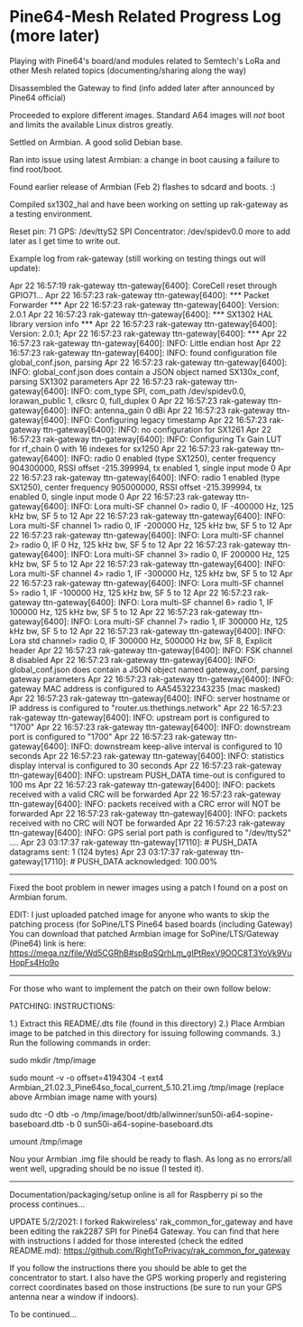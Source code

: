 # Pine64-Mesh Related Progress Log (more later)
Playing with Pine64's board/and modules related to Semtech's LoRa and other Mesh related topics (documenting/sharing along the way)

Disassembled the Gateway to find (info added later after announced by Pine64 official)

Proceeded to explore different  images. Standard A64 images will *not* boot and limits the available Linux distros greatly.

Settled on Armbian. A good solid Debian base.

Ran into issue using latest Armbian: a change in boot causing a failure to find root/boot.

Found earlier release of Armbian (Feb 2) flashes to sdcard and boots. :)

Compiled sx1302_hal and have been working on setting up rak-gateway as a testing environment.

Reset pin: 71 GPS: /dev/ttyS2 SPI Concentrator: /dev/spidev0.0 more to add later as I get time to write out.

Example log from rak-gateway (still working on testing things out will update):

Apr 22 16:57:19 rak-gateway ttn-gateway[6400]: CoreCell reset through GPIO71...
Apr 22 16:57:23 rak-gateway ttn-gateway[6400]: *** Packet Forwarder ***
Apr 22 16:57:23 rak-gateway ttn-gateway[6400]: Version: 2.0.1
Apr 22 16:57:23 rak-gateway ttn-gateway[6400]: *** SX1302 HAL library version info ***
Apr 22 16:57:23 rak-gateway ttn-gateway[6400]: Version: 2.0.1;
Apr 22 16:57:23 rak-gateway ttn-gateway[6400]: ***
Apr 22 16:57:23 rak-gateway ttn-gateway[6400]: INFO: Little endian host
Apr 22 16:57:23 rak-gateway ttn-gateway[6400]: INFO: found configuration file global_conf.json, parsing
Apr 22 16:57:23 rak-gateway ttn-gateway[6400]: INFO: global_conf.json does contain a JSON object named SX130x_conf, parsing SX1302 parameters
Apr 22 16:57:23 rak-gateway ttn-gateway[6400]: INFO: com_type SPI, com_path /dev/spidev0.0, lorawan_public 1, clksrc 0, full_duplex 0
Apr 22 16:57:23 rak-gateway ttn-gateway[6400]: INFO: antenna_gain 0 dBi
Apr 22 16:57:23 rak-gateway ttn-gateway[6400]: INFO: Configuring legacy timestamp
Apr 22 16:57:23 rak-gateway ttn-gateway[6400]: INFO: no configuration for SX1261
Apr 22 16:57:23 rak-gateway ttn-gateway[6400]: INFO: Configuring Tx Gain LUT for rf_chain 0 with 16 indexes for sx1250
Apr 22 16:57:23 rak-gateway ttn-gateway[6400]: INFO: radio 0 enabled (type SX1250), center frequency 904300000, RSSI offset -215.399994, tx enabled 1, single input mode 0
Apr 22 16:57:23 rak-gateway ttn-gateway[6400]: INFO: radio 1 enabled (type SX1250), center frequency 905000000, RSSI offset -215.399994, tx enabled 0, single input mode 0
Apr 22 16:57:23 rak-gateway ttn-gateway[6400]: INFO: Lora multi-SF channel 0>  radio 0, IF -400000 Hz, 125 kHz bw, SF 5 to 12
Apr 22 16:57:23 rak-gateway ttn-gateway[6400]: INFO: Lora multi-SF channel 1>  radio 0, IF -200000 Hz, 125 kHz bw, SF 5 to 12
Apr 22 16:57:23 rak-gateway ttn-gateway[6400]: INFO: Lora multi-SF channel 2>  radio 0, IF 0 Hz, 125 kHz bw, SF 5 to 12
Apr 22 16:57:23 rak-gateway ttn-gateway[6400]: INFO: Lora multi-SF channel 3>  radio 0, IF 200000 Hz, 125 kHz bw, SF 5 to 12
Apr 22 16:57:23 rak-gateway ttn-gateway[6400]: INFO: Lora multi-SF channel 4>  radio 1, IF -300000 Hz, 125 kHz bw, SF 5 to 12
Apr 22 16:57:23 rak-gateway ttn-gateway[6400]: INFO: Lora multi-SF channel 5>  radio 1, IF -100000 Hz, 125 kHz bw, SF 5 to 12
Apr 22 16:57:23 rak-gateway ttn-gateway[6400]: INFO: Lora multi-SF channel 6>  radio 1, IF 100000 Hz, 125 kHz bw, SF 5 to 12
Apr 22 16:57:23 rak-gateway ttn-gateway[6400]: INFO: Lora multi-SF channel 7>  radio 1, IF 300000 Hz, 125 kHz bw, SF 5 to 12
Apr 22 16:57:23 rak-gateway ttn-gateway[6400]: INFO: Lora std channel> radio 0, IF 300000 Hz, 500000 Hz bw, SF 8, Explicit header
Apr 22 16:57:23 rak-gateway ttn-gateway[6400]: INFO: FSK channel 8 disabled
Apr 22 16:57:23 rak-gateway ttn-gateway[6400]: INFO: global_conf.json does contain a JSON object named gateway_conf, parsing gateway parameters
Apr 22 16:57:23 rak-gateway ttn-gateway[6400]: INFO: gateway MAC address is configured to AA545322343235 (mac masked)
Apr 22 16:57:23 rak-gateway ttn-gateway[6400]: INFO: server hostname or IP address is configured to "router.us.thethings.network"
Apr 22 16:57:23 rak-gateway ttn-gateway[6400]: INFO: upstream port is configured to "1700"
Apr 22 16:57:23 rak-gateway ttn-gateway[6400]: INFO: downstream port is configured to "1700"
Apr 22 16:57:23 rak-gateway ttn-gateway[6400]: INFO: downstream keep-alive interval is configured to 10 seconds
Apr 22 16:57:23 rak-gateway ttn-gateway[6400]: INFO: statistics display interval is configured to 30 seconds
Apr 22 16:57:23 rak-gateway ttn-gateway[6400]: INFO: upstream PUSH_DATA time-out is configured to 100 ms
Apr 22 16:57:23 rak-gateway ttn-gateway[6400]: INFO: packets received with a valid CRC will be forwarded
Apr 22 16:57:23 rak-gateway ttn-gateway[6400]: INFO: packets received with a CRC error will NOT be forwarded
Apr 22 16:57:23 rak-gateway ttn-gateway[6400]: INFO: packets received with no CRC will NOT be forwarded
Apr 22 16:57:23 rak-gateway ttn-gateway[6400]: INFO: GPS serial port path is configured to "/dev/ttyS2"
....
Apr 23 03:17:37 rak-gateway ttn-gateway[17110]: # PUSH_DATA datagrams sent: 1 (124 bytes)
Apr 23 03:17:37 rak-gateway ttn-gateway[17110]: # PUSH_DATA acknowledged: 100.00%

--------------------------------------

Fixed the boot problem in newer images using a patch I found on a post on Armbian forum.

EDIT: I just uploaded patched image for anyone who wants to skip the patching process (for SoPine/LTS Pine64 based boards (including Gateway)
You can download that patched Armbian image for SoPine/LTS/Gateway (Pine64) link is here: 
https://mega.nz/file/Wd5CGRhB#spBqSQrhLm_gIPtRexV9OOC8T3YoVk9VuHopFs4Ho9o

-----------------------------------------------------------------------

For those who want to implement the patch on their own follow below:


PATCHING: INSTRUCTIONS: 

1.) Extract this README/.dts file (found in this directory)
2.) Place Armbian image to be patched in this directory for issuing following commands.
3.) Run the following commands in order:

sudo mkdir /tmp/image


sudo mount -v -o offset=4194304 -t ext4 Armbian_21.02.3_Pine64so_focal_current_5.10.21.img /tmp/image 
(replace above Armbian image name with yours)

sudo dtc -O dtb -o /tmp/image/boot/dtb/allwinner/sun50i-a64-sopine-baseboard.dtb -b 0 sun50i-a64-sopine-baseboard.dts


umount /tmp/image

Nou your Armbian .img file should be ready to flash. As long as no errors/all went well, upgrading should be no issue (I tested it).


--------------------------------------------------

Documentation/packaging/setup online is all for Raspberry pi so the process continues...

UPDATE 5/2/2021: I forked Rakwireless' rak_common_for_gateway and have been editing the rak2287 SPI for Pine64 Gateway. You can find that here with instructions 
I added for those interested (check the edited README.md):
https://github.com/RightToPrivacy/rak_common_for_gateway

If you follow the instructions there you should be able to get the concentrator to start. I also have the GPS working properly and registering correct coordinates based on those instructions (be sure to run your GPS antenna near a window if indoors).

To be continued...


